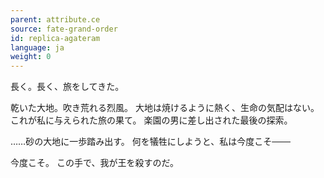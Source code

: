 ```yaml
---
parent: attribute.ce
source: fate-grand-order
id: replica-agateram
language: ja
weight: 0
---
```


長く。長く、旅をしてきた。

乾いた大地。吹き荒れる烈風。
大地は焼けるように熱く、生命の気配はない。
これが私に与えられた旅の果て。
楽園の男に差し出された最後の探索。

……砂の大地に一歩踏み出す。
何を犠牲にしようと、私は今度こそ───

今度こそ。
この手で、我が王を殺すのだ。
